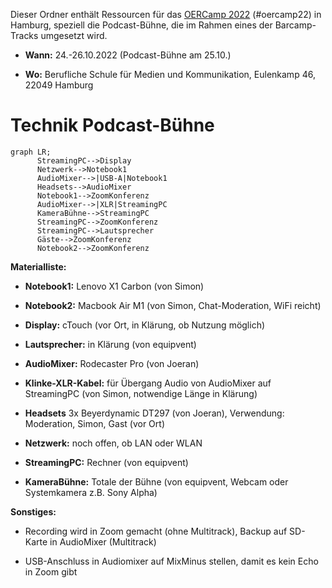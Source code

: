 Dieser Ordner enthält Ressourcen für das [OERCamp 2022](https://www.oercamp.de/22/) (#oercamp22) in Hamburg, speziell die Podcast-Bühne, die im Rahmen eines der Barcamp-Tracks umgesetzt wird.

- **Wann:** 24.-26.10.2022 (Podcast-Bühne am 25.10.)

- **Wo:** Berufliche Schule für Medien und Kommunikation, Eulenkamp 46, 22049 Hamburg

# Technik Podcast-Bühne

```mermaid
graph LR;
      StreamingPC-->Display
      Netzwerk-->Notebook1
      AudioMixer-->|USB-A|Notebook1
      Headsets-->AudioMixer
      Notebook1-->ZoomKonferenz
      AudioMixer-->|XLR|StreamingPC
      KameraBühne-->StreamingPC
      StreamingPC-->ZoomKonferenz
      StreamingPC-->Lautsprecher
      Gäste-->ZoomKonferenz
      Notebook2-->ZoomKonferenz
```

**Materialliste:**

- **Notebook1:** Lenovo X1 Carbon (von Simon)

- **Notebook2:** Macbook Air M1 (von Simon, Chat-Moderation, WiFi reicht)

- **Display:** cTouch (vor Ort, in Klärung, ob Nutzung möglich)

- **Lautsprecher:** in Klärung (von equipvent)

- **AudioMixer:** Rodecaster Pro (von Joeran)

- **Klinke-XLR-Kabel:** für Übergang Audio von AudioMixer auf StreamingPC (von Simon, notwendige Länge in Klärung)

- **Headsets** 3x Beyerdynamic DT297 (von Joeran), Verwendung: Moderation, Simon, Gast (vor Ort)

- **Netzwerk:** noch offen, ob LAN oder WLAN

- **StreamingPC:** Rechner (von equipvent)

- **KameraBühne:** Totale der Bühne (von equipvent, Webcam oder Systemkamera z.B. Sony Alpha)

**Sonstiges:**

- Recording wird in Zoom gemacht (ohne Multitrack), Backup auf SD-Karte in AudioMixer (Multitrack)

- USB-Anschluss in Audiomixer auf MixMinus stellen, damit es kein Echo in Zoom gibt